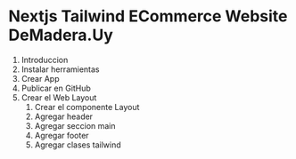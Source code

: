# Nextjs Tailwind ECommerce Website DeMadera.Uy

1. Introduccion
2. Instalar herramientas
3. Crear App
4. Publicar en GitHub 
5. Crear el Web Layout
   1. Crear el componente Layout
   2. Agregar header
   3. Agregar seccion main
   4. Agregar footer
   5. Agregar clases tailwind 
